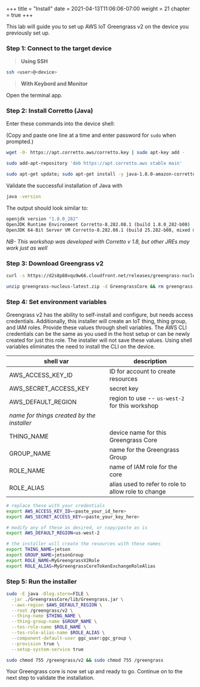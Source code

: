+++
title = "Install"
date = 2021-04-13T11:06:06-07:00
weight = 21
chapter = true
+++


This lab will guide you to set up AWS IoT Greengrass v2 on the device you previously set up. 

### Step 1: Connect to the target device

> **Using SSH**

```bash
ssh <user>@<device>
```

> **With Keybord and Monitor**

Open the terminal app.

### Step 2: Install Corretto (Java)

Enter these commands into the device shell:

(Copy and paste one line at a time and enter password for `sudo` when prompted.)

```bash
wget -O- https://apt.corretto.aws/corretto.key | sudo apt-key add - 

sudo add-apt-repository 'deb https://apt.corretto.aws stable main'

sudo apt-get update; sudo apt-get install -y java-1.8.0-amazon-corretto-jdk
```

Validate the successful installation of Java with

```bash
java -version
```

The output should look similar to:

```bash
openjdk version "1.8.0_282"
OpenJDK Runtime Environment Corretto-8.282.08.1 (build 1.8.0_282-b08)
OpenJDK 64-Bit Server VM Corretto-8.282.08.1 (build 25.282-b08, mixed mode)
```

_NB- This workshop was developed with Corretto v 1.8, but other JREs may work just as well_

### Step 3: Download Greengrass v2

```bash
curl -s https://d2s8p88vqu9w66.cloudfront.net/releases/greengrass-nucleus-latest.zip > greengrass-nucleus-latest.zip

unzip greengrass-nucleus-latest.zip -d GreengrassCore && rm greengrass-nucleus-latest.zip
```

### Step 4: Set environment variables

Greengrass v2 has the ability to self-install and configure, but needs access credentials. Additionally, this installer will create an IoT thing, thing group, and IAM roles. Provide these values through shell variables. The AWS CLI credentials can be the same as you used in the host setup or can be newly created for just this role. The installer will not save these values. Using shell variables eliminates the need to install the CLI on the device.

| shell var | description |
| --- | --- |
| AWS_ACCESS_KEY_ID | ID for account to create resources |
| AWS_SECRET_ACCESS_KEY | secret key |
| AWS_DEFAULT_REGION | region to use -- `us-west-2` for this workshop |
| _name for things created by the installer_ |
| THING_NAME | device name for this Greengrass Core |
| GROUP_NAME | name for the Greengrass Group |
| ROLE_NAME | name of IAM role for the core |
| ROLE_ALIAS | alias used to refer to role to allow role to change |


```bash
# replace these with your credentials
export AWS_ACCESS_KEY_ID=<paste_your_id_here>
export AWS_SECRET_ACCESS_KEY=<paste_your_key_here>

# modify any of these as desired, or copy/paste as is
export AWS_DEFAULT_REGION=us-west-2

# the installer will create the resources with these names
export THING_NAME=jetson
export GROUP_NAME=jetsonGroup
export ROLE_NAME=MyGreengrassV2Role
export ROLE_ALIAS=MyGreengrassCoreTokenExchangeRoleAlias
```

### Step 5: Run the installer

```bash
sudo -E java -Dlog.store=FILE \
  -jar ./GreengrassCore/lib/Greengrass.jar \
  --aws-region $AWS_DEFAULT_REGION \
  --root /greengrass/v2 \
  --thing-name $THING_NAME \
  --thing-group-name $GROUP_NAME \
  --tes-role-name $ROLE_NAME \
  --tes-role-alias-name $ROLE_ALIAS \
  --component-default-user ggc_user:ggc_group \
  --provision true \
  --setup-system-service true

sudo chmod 755 /greengrass/v2 && sudo chmod 755 /greengrass
```

Your Greengrass core is now set up and ready to go. Continue on to the next step to validate the installation.
